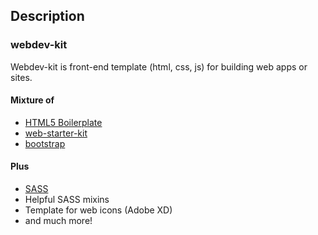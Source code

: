 ## Description

### webdev-kit
Webdev-kit is front-end template (html, css, js) for building web apps or sites.

#### Mixture of

* [HTML5 Boilerplate](https://github.com/h5bp/html5-boilerplate)
* [web-starter-kit](https://github.com/google/web-starter-kit)
* [bootstrap](https://github.com/twbs/bootstrap)

#### Plus

* [SASS](https://github.com/sass/sass)
* Helpful SASS mixins
* Template for web icons (Adobe XD)
* and much more!
